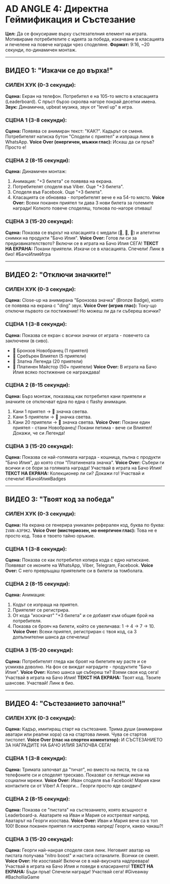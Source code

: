 # AD ANGLE 4: Директна Геймификация и Състезание

**Цел:** Да се фокусираме върху състезателния елемент на играта. Мотивираме потребителите с идеята за победа, изкачване в класацията и печелене на повече награди чрез споделяне.
**Формат:** 9:16, ~20 секунди, по-динамичен монтаж.

---

## ВИДЕО 1: "Изкачи се до върха!"

### СИЛЕН ХУК (0-3 секунди):
**Сцена:** Екран на телефон. Потребител е на 105-то място в класацията (Leaderboard). С пръст бързо скролва нагоре покрай десетки имена.
**Звук:** Динамична, upbeat музика, звук от "level up" в игра.

### СЦЕНA 1 (3-8 секунди):
**Сцена:** Появява се анимиран текст: "КАК?". Кадърът се сменя. Потребителят натиска бутон "Сподели с приятел" и изпраща линк в WhatsApp.
**Voice Over (енергичен, мъжки глас):** Искаш да си пръв? Просто е!

### СЦЕНA 2 (8-15 секунди):
**Сцена:** Динамичен монтаж:
1. Анимация: "+3 билета" се появява на екрана.
2. Потребителят споделя във Viber. Още "+3 билета".
3. Споделя във Facebook. Още "+3 билета".
4. Класацията се обновява - потребителят вече е на 54-то място.
**Voice Over:** Всеки поканен приятел ти дава 3 нови билета за големите награди! Колкото повече споделяш, толкова по-нагоре отиваш!

### СЦЕНA 3 (15-20 секунди):
**Сцена:** Показва се върхът на класацията с медали (🥇, 🥈, 🥉) и апетитни снимки на продукти "Бачо Илия".
**Voice Over:** Готов ли си за предизвикателството? Включи се в играта на Бачо Илия СЕГА!
**ТЕКСТ НА ЕКРАНА:** Покани приятели. Изкачи се в класацията. Спечели! Линк в био! #БачоИлияИгра

---

## ВИДЕО 2: "Отключи значките!"

### СИЛЕН ХУК (0-3 секунди):
**Сцена:** Close-up на анимирана "Бронзова значка" (Bronze Badge), която се появява на екрана с "ding" звук.
**Voice Over (игрив глас):** Току-що отключи първото си постижение! Но можеш ли да ги събереш всички?

### СЦЕНA 1 (3-8 секунди):
**Сцена:** Показва се екран с всички значки от играта - повечето са заключени (в сиво).
- 🥉 Бронзов Новобранец (1 приятел)
- 🥈 Сребърен Влиятел (5 приятели)
- 🥇 Златна Легенда (20 приятели)
- 💎 Платинен Майстор (50+ приятели)
**Voice Over:** В играта на Бачо Илия всяко постижение се награждава!

### СЦЕНA 2 (8-15 секунди):
**Сцена:** Бърз монтаж, показващ как потребител кани приятели и значките се отключват една по една с flashy анимации.
1. Кани 1 приятел -> 🥉 значка светва.
2. Кани 5 приятели -> 🥈 значка светва.
3. Кани 20 приятели -> 🥇 значка светва.
**Voice Over:** Покани един приятел - стани Новобранец! Покани петима - вече си Влиятел! Докажи, че си Легенда!

### СЦЕНA 3 (15-20 секунди):
**Сцена:** Показва се най-голямата награда - кошница, пълна с продукти "Бачо Илия", до която стои "Платинената значка".
**Voice Over:** Събери ги всички и се бори за голямата награда! Участвай в играта на Бачо Илия!
**ТЕКСТ НА ЕКРАНА:** Колекционер ли си? Докажи го! Участвай и спечели! #БачоИлияBadges

---

## ВИДЕО 3: "Твоят код за победа"

### СИЛЕН ХУК (0-3 секунди):
**Сцена:** На екрана се генерира уникален реферален код, буква по буква: `IVAN-A3F9K2`.
**Voice Over (мистериозен, но енергичен глас):** Това не е просто код. Това е твоето тайно оръжие.

### СЦЕНA 1 (3-8 секунди):
**Сцена:** Показва се как потребител копира кода с едно натискане. Появяват се иконите на WhatsApp, Viber, Telegram, Facebook.
**Voice Over:** С него превръщаш приятелите си в билети за томболата.

### СЦЕНA 2 (8-15 секунди):
**Сцена:** Анимация:
1. Кодът се изпраща на приятел.
2. Приятелят се регистрира.
3. От кода "изскачат" "+3 билета" и се добавят към общия брой на потребителя.
4. Показва се брояч на билети, който се увеличава: 1 -> 4 -> 7 -> 10.
**Voice Over:** Всеки приятел, регистриран с твоя код, са 3 допълнителни шанса да спечелиш!

### СЦЕНA 3 (15-20 секунди):
**Сцена:** Потребителят гледа как броят на билетите му расте и се усмихва доволно. На фон се виждат наградите - продуктите "Бачо Илия".
**Voice Over:** Колко шанса ще събереш ти? Вземи своя код сега! Участвай в играта на Бачо Илия!
**ТЕКСТ НА ЕКРАНА:** Твоят код. Твоите шансове. Участвай! Линк в био.

---

## ВИДЕО 4: "Състезанието започна!"

### СИЛЕН ХУК (0-3 секунди):
**Сцена:** Кадър, имитиращ старт на състезание. Трима души (анимирани аватари или реални хора) са на стартова линия. Чува се стартов пистолет.
**Voice Over (глас на спортен коментатор):** И СЪСТЕЗАНИЕТО ЗА НАГРАДИТЕ НА БАЧО ИЛИЯ ЗАПОЧВА СЕГА!

### СЦЕНА 1 (3-8 секунди):
**Сцена:** Тримата започват да "тичат", но вместо на писта, те са на телефоните си и споделят трескаво. Показват се летящи икони на социални мрежи.
**Voice Over:** Иван споделя във Facebook! Мария кани контактите си от Viber! А Георги... Георги просто яде сандвич!

### СЦЕНA 2 (8-15 секунди):
**Сцена:** Показва се "пистата" на състезанието, която всъщност е Leaderboard-а. Аватарите на Иван и Мария се изстрелват напред. Аватарът на Георги изостава.
**Voice Over:** Иван и Мария вече са в топ 100! Всеки поканен приятел ги изстрелва напред! Георги, какво чакаш?!

### СЦЕНA 3 (15-20 секунди):
**Сцена:** Георги най-накрая споделя своя линк. Неговият аватар на пистата получава "nitro boost" и настига останалите. Всички се смеят.
**Voice Over:** Не изоставай! Включи се в най-вкусната надпревара! Участвай в играта на Бачо Илия и поведи в класирането!
**ТЕКСТ НА ЕКРАНА:** Бъди пръв! Спечели награди! Участвай сега! #Giveaway #BachoIliaGame
